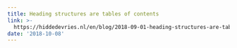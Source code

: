 ```yaml
---
title: Heading structures are tables of contents
link: >-
  https://hiddedevries.nl/en/blog/2018-09-01-heading-structures-are-tables-of-contents 
date: '2018-10-08'
---
```


